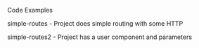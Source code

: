 Code Examples


simple-routes - Project does simple routing with some HTTP

simple-routes2 - Project has a user component and parameters

